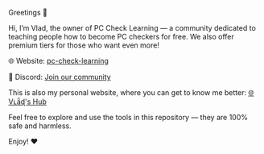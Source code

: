 Greetings 👋

Hi, I’m Vlad, the owner of PC Check Learning — a community dedicated to teaching people how to become PC checkers for free. We also offer premium tiers for those who want even more!

🌐 Website: [ pc-check-learning](https://pc-check-learning.netlify.app/)

💬 Discord: [Join our community](https://discord.gg/2HneyYnk)

This is also my personal website, where you can get to know me better:
[🌐Vʟǟɖ's Hub](https://vl4d.netlify.app/)

Feel free to explore and use the tools in this repository — they are 100% safe and harmless.

Enjoy! ❤️
